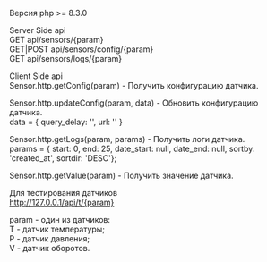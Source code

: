 <p>Версия php >= 8.3.0</p>

Server Side api<br/>
GET api/sensors/{param}<br/>
GET|POST api/sensors/config/{param}<br/>
GET api/sensors/logs/{param}<br/>

Client Side api<br/>
Sensor.http.getConfig(param) - Получить конфигурацию датчика.<br/>

Sensor.http.updateConfig(param, data) - Обновить конфигурацию датчика.<br/>
data = { query_delay: '', url: '' }<br/>

Sensor.http.getLogs(param, params) - Получить логи датчика.<br/>
params = { start: 0, end: 25, date_start: null, date_end: null, sortby: 'created_at', sortdir: 'DESC'};<br/>

Sensor.http.getValue(param) - Получить значение датчика.<br/>


Для тестирования датчиков<br/>
http://127.0.0.1/api/t/{param}<br/>

param - один из датчиков:<br/>
T - датчик температуры;<br/>
P - датчик давления;<br/>
V - датчик оборотов.<br/>


